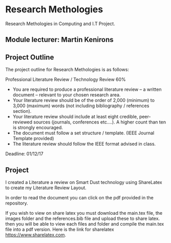 # Research Methologies
Research Methologies in Computing and I.T Project.

## Module lecturer: Martin Kenirons

## Project Outline
The project outline for Research Methologies is as follows:

Professional Literature Review / Technology Review 60%
* You are required to produce a professional literature review – a written document –
relevant to your chosen research area.
* Your literature review should be of the order of 2,000 (minimum) to 3,000 (maximum)
words (not including bibliography / references section).
* Your literature review should include at least eight credible, peer-reviewed sources
(journals, conferences etc….). A higher count than ten is strongly encouraged.
* The document must follow a set structure / template. (IEEE Journal Template provided)
* The literature review should follow the IEEE format advised in class.

Deadline: 01/12/17

## Project

I created a Literature a review on Smart Dust technology using ShareLatex to create my Literature Review Layout.

In order to read the document you can click on the pdf provided in the repository.

If you wish to view on share latex you must download the main.tex file, the images folder and the references.bib file and upload these to share latex. then you will be able to view each files and folder and compile the main.tex file into a pdf version.
Here is the link for sharelatex <https://www.sharelatex.com>.
